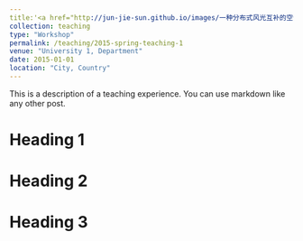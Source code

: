 ```yaml
---
title:'<a href="http://jun-jie-sun.github.io/images/一种分布式风光互补的空气净化装置.png" style="color: teal;">1. National level: Third Prize in “600 LIGHT YEAR" The 15th National University Student Social Practice and Science Contest on Energy Saving & Emission Reduction </a>'
collection: teaching
type: "Workshop"
permalink: /teaching/2015-spring-teaching-1
venue: "University 1, Department"
date: 2015-01-01
location: "City, Country"
---
```


This is a description of a teaching experience. You can use markdown like any other post.

Heading 1
======

Heading 2
======

Heading 3
======
